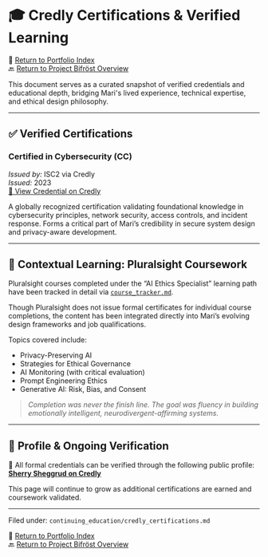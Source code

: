 # 🎓 Credly Certifications & Verified Learning

📘 [Return to Portfolio Index](README.md)  
🔙 [Return to Project Bifröst Overview](../README.md)

This document serves as a curated snapshot of verified credentials and educational depth, bridging Mari's lived experience, technical expertise, and ethical design philosophy.

---

## ✅ Verified Certifications

### **Certified in Cybersecurity (CC)**  
*Issued by:* ISC2 via Credly  
*Issued:* 2023  
[🔗 View Credential on Credly](https://www.credly.com/users/sherry-sheggrud)

A globally recognized certification validating foundational knowledge in cybersecurity principles, network security, access controls, and incident response. Forms a critical part of Mari’s credibility in secure system design and privacy-aware development.

---

## 🧠 Contextual Learning: Pluralsight Coursework

Pluralsight courses completed under the “AI Ethics Specialist” learning path have been tracked in detail via [`course_tracker.md`](./course_tracker.md).

Though Pluralsight does not issue formal certificates for individual course completions, the content has been integrated directly into Mari’s evolving design frameworks and job qualifications.

Topics covered include:
- Privacy-Preserving AI
- Strategies for Ethical Governance
- AI Monitoring (with critical evaluation)
- Prompt Engineering Ethics
- Generative AI: Risk, Bias, and Consent

> *Completion was never the finish line. The goal was fluency in building emotionally intelligent, neurodivergent-affirming systems.*

---

## 🔗 Profile & Ongoing Verification

📍 All formal credentials can be verified through the following public profile:  
**[Sherry Sheggrud on Credly](https://www.credly.com/users/sherry-sheggrud)**

This page will continue to grow as additional certifications are earned and coursework validated.

---

Filed under: `continuing_education/credly_certifications.md`

📘 [Return to Portfolio Index](README.md)  
🔙 [Return to Project Bifröst Overview](../README.md)
